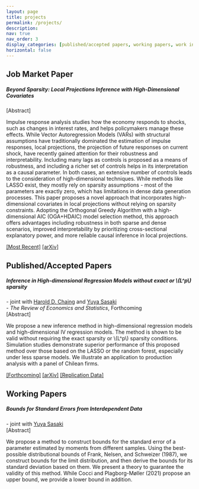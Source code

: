 ```yaml
---
layout: page
title: projects
permalink: /projects/
description: 
nav: true
nav_order: 3
display_categories: [published/accepted papers, working papers, work in progress]
horizontal: false
---
```

<div class="projects">

<h2 class="category"> Job Market Paper </h2>
<h5> Beyond Sparsity: Local Projections Inference with High-Dimensional Covariates </h5>
<span class="abstract-toggle" onclick="toggleAbstract(this)">[Abstract]</span> 
<p class="abstract-content hidden">
  Impulse response analysis studies how the economy responds to shocks, such as changes in interest rates, and helps policymakers manage these effects. While Vector Autoregression Models (VARs) with structural assumptions have traditionally dominated the estimation of impulse responses, local projections, the projection of future responses on current shock, have recently gained attention for their robustness and interpretability. Including many lags as controls is proposed as a means of robustness, and including a richer set of controls helps in its interpretation as a causal parameter. In both cases, an extensive number of controls leads to the consideration of high-dimensional techniques. While methods like LASSO exist, they mostly rely on sparsity assumptions - most of the parameters are exactly zero, which has limitations in dense data generation processes. This paper proposes a novel approach that incorporates high-dimensional covariates in local projections without relying on sparsity constraints. Adopting the Orthogonal Greedy Algorithm with a high-dimensional AIC (OGA+HDAIC) model selection method, this approach offers advantages including robustness in both sparse and dense scenarios, improved interpretability by prioritizing cross-sectional explanatory power, and more reliable causal inference in local projections.
</p>
<a href="https://drive.google.com/file/d/1zDoOTL6MqoVcN1KEJhjs2qlXNwv6x_vh/view?usp=drive_link">[Most Recent]</a>
<a href="https://arxiv.org/abs/2402.07743">[arXiv]</a>

<h2 class="category"> Published/Accepted Papers </h2>
<h5> Inference in High-dimensional Regression Models without exact or \(L^p\) sparsity</h5>
- joint with <a href="https://sites.google.com/view/haroldchiang/">Harold D. Chaing</a> and <a href="https://sites.google.com/site/yuyasasaki/">Yuya Sasaki</a>
<br>
- <em>The Review of Economics and Statistics</em>, Forthcoming
<br>
<span class="abstract-toggle" onclick="toggleAbstract(this)">[Abstract]</span> 
<p class="abstract-content hidden">
  We propose a new inference method in high-dimensional regression models and high-dimensional IV regression models. The method is shown to be valid without requiring the exact sparsity or \(L^p\) sparsity conditions. Simulation studies demonstrate superior performance of this proposed method over those based on the LASSO or the random forest, especially under less sparse models. We illustrate an application to production analysis with a panel of Chilean firms.
</p> 
<a href="https://doi.org/10.1162/rest_a_01349">[Forthcoming]</a>
<a href="https://arxiv.org/abs/2108.09520">[arXiv]</a>
<a href="https://dataverse.harvard.edu/dataset.xhtml?persistentId=doi:10.7910/DVN/DFBV7K">[Replication Data]</a>

<h2 class="category"> Working Papers </h2>
<h5>Bounds for Standard Errors from Interdependent Data</h5>
- joint with <a href="https://sites.google.com/site/yuyasasaki/">Yuya Sasaki</a>
<br>
<span class="abstract-toggle" onclick="toggleAbstract(this)">[Abstract]</span>
<p class="abstract-content hidden">
  We propose a method to construct bounds for the standard error of a parameter estimated by moments from different samples. Using the best-possible distributional bounds of Frank, Nelsen, and Schweizer (1987), we construct bounds for the limit distribution, and then derive the bounds for its standard deviation based on them. We present a theory to guarantee the validity of this method. While Cocci and Plagborg-Møller (2021) propose an upper bound, we provide a lower bound in addition.
</p>




</div>
